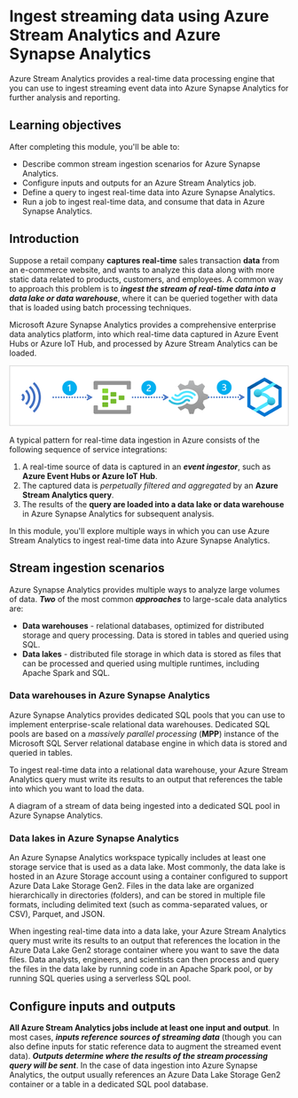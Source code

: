 # Ingest streaming data using Azure Stream Analytics and Azure Synapse Analytics

Azure Stream Analytics provides a real-time data processing engine that you can use to ingest streaming event data into Azure Synapse Analytics for further analysis and reporting.

## Learning objectives

After completing this module, you'll be able to:

 - Describe common stream ingestion scenarios for Azure Synapse Analytics.
 - Configure inputs and outputs for an Azure Stream Analytics job.
 - Define a query to ingest real-time data into Azure Synapse Analytics.
 - Run a job to ingest real-time data, and consume that data in Azure Synapse Analytics.

## Introduction

Suppose a retail company **captures real-time** sales transaction **data** from an e-commerce website, and wants to analyze this data along with more static data related to products, customers, and employees. A common way to approach this problem is to ***ingest the stream of real-time data into a data lake or data warehouse***, where it can be queried together with data that is loaded using batch processing techniques.

Microsoft Azure Synapse Analytics provides a comprehensive enterprise data analytics platform, into which real-time data captured in Azure Event Hubs or Azure IoT Hub, and processed by Azure Stream Analytics can be loaded.

<a href="#">
    <img src="./img/stream-ingestion.png" />
</a>

A typical pattern for real-time data ingestion in Azure consists of the following sequence of service integrations:

 1. A real-time source of data is captured in an ***event ingestor***, such as **Azure Event Hubs or Azure IoT Hub**.
 2. The captured data is *perpetually filtered and aggregated* by an **Azure Stream Analytics query**.
 3. The results of the **query are loaded into a data lake or data warehouse** in Azure Synapse Analytics for subsequent analysis.

In this module, you'll explore multiple ways in which you can use Azure Stream Analytics to ingest real-time data into Azure Synapse Analytics.

## Stream ingestion scenarios

Azure Synapse Analytics provides multiple ways to analyze large volumes of data. ***Two*** of the most common ***approaches*** to large-scale data analytics are:

 - **Data warehouses** - relational databases, optimized for distributed storage and query processing. Data is stored in tables and queried using SQL.
 - **Data lakes** - distributed file storage in which data is stored as files that can be processed and queried using multiple runtimes, including Apache Spark and SQL.

### Data warehouses in Azure Synapse Analytics
Azure Synapse Analytics provides dedicated SQL pools that you can use to implement enterprise-scale relational data warehouses. Dedicated SQL pools are based on a *massively parallel processing* (**MPP**) instance of the Microsoft SQL Server relational database engine in which data is stored and queried in tables.

To ingest real-time data into a relational data warehouse, your Azure Stream Analytics query must write its results to an output that references the table into which you want to load the data.

A diagram of a stream of data being ingested into a dedicated SQL pool in Azure Synapse Analytics.

### Data lakes in Azure Synapse Analytics

An Azure Synapse Analytics workspace typically includes at least one storage service that is used as a data lake. Most commonly, the data lake is hosted in an Azure Storage account using a container configured to support Azure Data Lake Storage Gen2. Files in the data lake are organized hierarchically in directories (folders), and can be stored in multiple file formats, including delimited text (such as comma-separated values, or CSV), Parquet, and JSON.

When ingesting real-time data into a data lake, your Azure Stream Analytics query must write its results to an output that references the location in the Azure Data Lake Gen2 storage container where you want to save the data files. Data analysts, engineers, and scientists can then process and query the files in the data lake by running code in an Apache Spark pool, or by running SQL queries using a serverless SQL pool.

## Configure inputs and outputs

**All Azure Stream Analytics jobs include at least one input and output**. In most cases, ***inputs reference sources of streaming data*** (though you can also define inputs for static reference data to augment the streamed event data). ***Outputs determine where the results of the stream processing query will be sent***. In the case of data ingestion into Azure Synapse Analytics, the output usually references an Azure Data Lake Storage Gen2 container or a table in a dedicated SQL pool database.